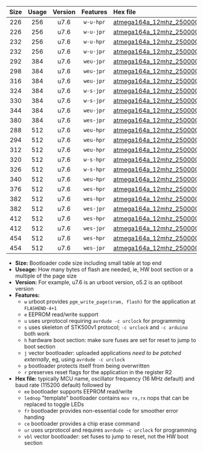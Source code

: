 |Size|Usage|Version|Features|Hex file|
|:-:|:-:|:-:|:-:|:--|
|226|256|u7.6|`w-u-hpr`|[atmega164a_12mhz_250000bps_ur.hex](https://raw.githubusercontent.com/stefanrueger/urboot/main//atmega164a_12mhz_250000bps_ur.hex)|
|226|256|u7.6|`w-u-jpr`|[atmega164a_12mhz_250000bps_ur_vbl.hex](https://raw.githubusercontent.com/stefanrueger/urboot/main//atmega164a_12mhz_250000bps_ur_vbl.hex)|
|232|256|u7.6|`w-u-hpr`|[atmega164a_12mhz_250000bps_lednop_ur.hex](https://raw.githubusercontent.com/stefanrueger/urboot/main//atmega164a_12mhz_250000bps_lednop_ur.hex)|
|232|256|u7.6|`w-u-jpr`|[atmega164a_12mhz_250000bps_lednop_ur_vbl.hex](https://raw.githubusercontent.com/stefanrueger/urboot/main//atmega164a_12mhz_250000bps_lednop_ur_vbl.hex)|
|292|384|u7.6|`weu-jpr`|[atmega164a_12mhz_250000bps_ee_ur_vbl.hex](https://raw.githubusercontent.com/stefanrueger/urboot/main//atmega164a_12mhz_250000bps_ee_ur_vbl.hex)|
|298|384|u7.6|`weu-jpr`|[atmega164a_12mhz_250000bps_ee_lednop_ur_vbl.hex](https://raw.githubusercontent.com/stefanrueger/urboot/main//atmega164a_12mhz_250000bps_ee_lednop_ur_vbl.hex)|
|316|384|u7.6|`weu-jpr`|[atmega164a_12mhz_250000bps_ee_lednop_fr_ur_vbl.hex](https://raw.githubusercontent.com/stefanrueger/urboot/main//atmega164a_12mhz_250000bps_ee_lednop_fr_ur_vbl.hex)|
|324|384|u7.6|`w-s-jpr`|[atmega164a_12mhz_250000bps_vbl.hex](https://raw.githubusercontent.com/stefanrueger/urboot/main//atmega164a_12mhz_250000bps_vbl.hex)|
|330|384|u7.6|`w-s-jpr`|[atmega164a_12mhz_250000bps_lednop_vbl.hex](https://raw.githubusercontent.com/stefanrueger/urboot/main//atmega164a_12mhz_250000bps_lednop_vbl.hex)|
|344|384|u7.6|`weu-jpr`|[atmega164a_12mhz_250000bps_ee_lednop_fr_ce_ur_vbl.hex](https://raw.githubusercontent.com/stefanrueger/urboot/main//atmega164a_12mhz_250000bps_ee_lednop_fr_ce_ur_vbl.hex)|
|380|384|u7.6|`wes-jpr`|[atmega164a_12mhz_250000bps_ee_vbl.hex](https://raw.githubusercontent.com/stefanrueger/urboot/main//atmega164a_12mhz_250000bps_ee_vbl.hex)|
|288|512|u7.6|`weu-hpr`|[atmega164a_12mhz_250000bps_ee_ur.hex](https://raw.githubusercontent.com/stefanrueger/urboot/main//atmega164a_12mhz_250000bps_ee_ur.hex)|
|294|512|u7.6|`weu-hpr`|[atmega164a_12mhz_250000bps_ee_lednop_ur.hex](https://raw.githubusercontent.com/stefanrueger/urboot/main//atmega164a_12mhz_250000bps_ee_lednop_ur.hex)|
|312|512|u7.6|`weu-hpr`|[atmega164a_12mhz_250000bps_ee_lednop_fr_ur.hex](https://raw.githubusercontent.com/stefanrueger/urboot/main//atmega164a_12mhz_250000bps_ee_lednop_fr_ur.hex)|
|320|512|u7.6|`w-s-hpr`|[atmega164a_12mhz_250000bps.hex](https://raw.githubusercontent.com/stefanrueger/urboot/main//atmega164a_12mhz_250000bps.hex)|
|326|512|u7.6|`w-s-hpr`|[atmega164a_12mhz_250000bps_lednop.hex](https://raw.githubusercontent.com/stefanrueger/urboot/main//atmega164a_12mhz_250000bps_lednop.hex)|
|340|512|u7.6|`weu-hpr`|[atmega164a_12mhz_250000bps_ee_lednop_fr_ce_ur.hex](https://raw.githubusercontent.com/stefanrueger/urboot/main//atmega164a_12mhz_250000bps_ee_lednop_fr_ce_ur.hex)|
|376|512|u7.6|`wes-hpr`|[atmega164a_12mhz_250000bps_ee.hex](https://raw.githubusercontent.com/stefanrueger/urboot/main//atmega164a_12mhz_250000bps_ee.hex)|
|382|512|u7.6|`wes-hpr`|[atmega164a_12mhz_250000bps_ee_lednop.hex](https://raw.githubusercontent.com/stefanrueger/urboot/main//atmega164a_12mhz_250000bps_ee_lednop.hex)|
|382|512|u7.6|`wes-jpr`|[atmega164a_12mhz_250000bps_ee_lednop_vbl.hex](https://raw.githubusercontent.com/stefanrueger/urboot/main//atmega164a_12mhz_250000bps_ee_lednop_vbl.hex)|
|412|512|u7.6|`wes-hpr`|[atmega164a_12mhz_250000bps_ee_lednop_fr.hex](https://raw.githubusercontent.com/stefanrueger/urboot/main//atmega164a_12mhz_250000bps_ee_lednop_fr.hex)|
|412|512|u7.6|`wes-jpr`|[atmega164a_12mhz_250000bps_ee_lednop_fr_vbl.hex](https://raw.githubusercontent.com/stefanrueger/urboot/main//atmega164a_12mhz_250000bps_ee_lednop_fr_vbl.hex)|
|454|512|u7.6|`wes-hpr`|[atmega164a_12mhz_250000bps_ee_lednop_fr_ce.hex](https://raw.githubusercontent.com/stefanrueger/urboot/main//atmega164a_12mhz_250000bps_ee_lednop_fr_ce.hex)|
|454|512|u7.6|`wes-jpr`|[atmega164a_12mhz_250000bps_ee_lednop_fr_ce_vbl.hex](https://raw.githubusercontent.com/stefanrueger/urboot/main//atmega164a_12mhz_250000bps_ee_lednop_fr_ce_vbl.hex)|

- **Size:** Bootloader code size including small table at top end
- **Useage:** How many bytes of flash are needed, ie, HW boot section or a multiple of the page size
- **Version:** For example, u7.6 is an urboot version, o5.2 is an optiboot version
- **Features:**
  + `w` urboot provides `pgm_write_page(sram, flash)` for the application at `FLASHEND-4+1`
  + `e` EEPROM read/write support
  + `u` uses urprotocol requiring `avrdude -c urclock` for programming
  + `s` uses skeleton of STK500v1 protocol; `-c urclock` and `-c arduino` both work
  + `h` hardware boot section: make sure fuses are set for reset to jump to boot section
  + `j` vector bootloader: uploaded applications *need to be patched externally*, eg, using `avrdude -c urclock`
  + `p` bootloader protects itself from being overwritten
  + `r` preserves reset flags for the application in the register R2
- **Hex file:** typically MCU name, oscillator frequency (16 MHz default) and baud rate (115200 default) followed by
  + `ee` bootloader supports EEPROM read/write
  + `lednop` "template" bootloader contains `mov rx,rx` nops that can be replaced to toggle LEDs
  + `fr` bootloader provides non-essential code for smoother error handing
  + `ce` bootloader provides a chip erase command
  + `ur` uses urprotocol and requires `avrdude -c urclock` for programming
  + `vbl` vector bootloader: set fuses to jump to reset, not the HW boot section
